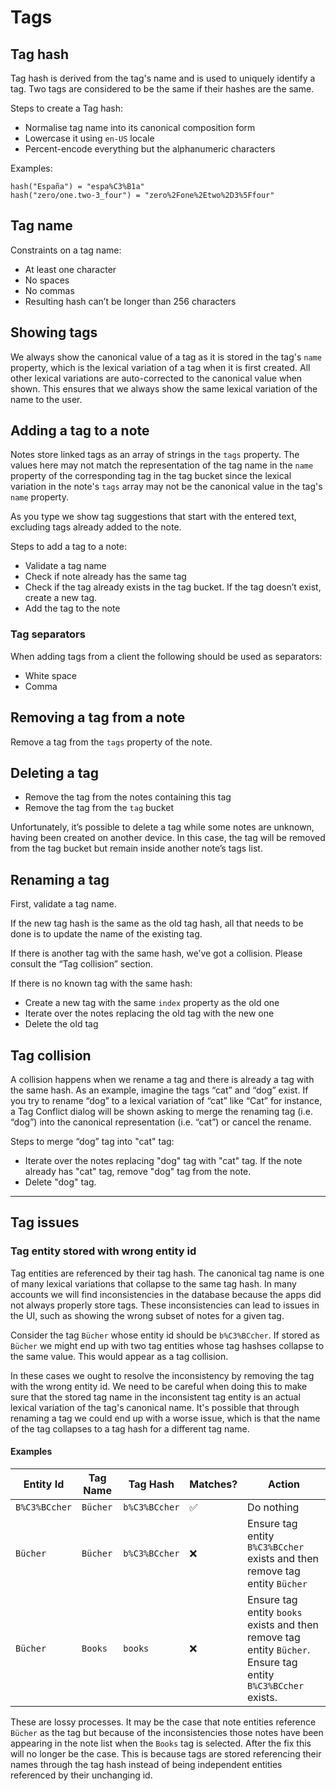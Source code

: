 # Tags


## Tag hash
Tag hash is derived from the tag's name and is used to uniquely identify a tag.
Two tags are considered to be the same if their hashes are the same.

Steps to create a Tag hash:  

* Normalise tag name into its canonical composition form
* Lowercase it using `en-US` locale
* Percent-encode everything but the alphanumeric characters

Examples:  
```
hash("España") = "espa%C3%B1a"
hash("zero/one.two-3_four") = "zero%2Fone%2Etwo%2D3%5Ffour"
```


## Tag name
Constraints on a tag name:

* At least one character
* No spaces
* No commas
* Resulting hash can’t be longer than 256 characters


## Showing tags
We always show the canonical value of a tag as it is stored in the tag's `name` property, which is the lexical variation of a tag when it is first created. All other lexical variations are auto-corrected to the canonical value when shown. This ensures that we always show the same lexical variation of the name to the user.


## Adding a tag to a note
Notes store linked tags as an array of strings in the `tags` property. The values here may not match the representation of the tag name in the `name` property of the corresponding tag in the tag bucket since the lexical variation in the note's `tags` array may not be the canonical value in the tag's `name` property.

As you type we show tag suggestions that start with the entered text, excluding tags already added to the note.

Steps to add a tag to a note:

* Validate a tag name
* Check if note already has the same tag
* Check if the tag already exists in the tag bucket. If the tag doesn’t exist, create a new tag.
* Add the tag to the note

### Tag separators
When adding tags from a client the following should be used as separators:

* White space
* Comma


## Removing a tag from a note
Remove a tag from the `tags` property of the note.


## Deleting a tag
* Remove the tag from the notes containing this tag
* Remove the tag from the `tag` bucket

Unfortunately, it’s possible to delete a tag while some notes are unknown, having been created on another device. In this case, the tag will be removed from the tag bucket but remain inside another note’s tags list.


## Renaming a tag
First, validate a tag name.

If the new tag hash is the same as the old tag hash, all that needs to be done is to update the name of the existing tag.

If there is another tag with the same hash, we’ve got a collision. Please consult the “Tag collision” section.

If there is no known tag with the same hash:

* Create a new tag with the same `index` property as the old one
* Iterate over the notes replacing the old tag with the new one
* Delete the old tag


## Tag collision
A collision happens when we rename a tag and there is already a tag with the same hash. As an example, imagine the tags “cat” and “dog” exist. If you try to rename “dog” to a lexical variation of “cat” like “Cat” for instance, a Tag Conflict dialog will be shown asking to merge the renaming tag (i.e. “dog”) into the canonical representation (i.e. “cat”) or cancel the rename.

Steps to merge “dog” tag into "cat" tag:
* Iterate over the notes replacing "dog" tag with "cat" tag. If the note already has "cat" tag, remove "dog" tag from the note.
* Delete "dog" tag.

---

## Tag issues

### Tag entity stored with wrong entity id

Tag entities are referenced by their tag hash. The canonical tag name is one of many lexical variations that collapse to the same tag hash. In many accounts we will find inconsistencies in the database because the apps did not always properly store tags. These inconsistencies can lead to issues in the UI, such as showing the wrong subset of notes for a given tag.

Consider the tag `Bücher` whose entity id should be `b%C3%BCcher`. If stored as `Bücher` we might end up with two tag entities whose tag hashses collapse to the same value. This would appear as a tag collision.

In these cases we ought to resolve the inconsistency by removing the tag with the wrong entity id. We need to be careful when doing this to make sure that the stored tag name in the inconsistent tag entity is an actual lexical variation of the tag's canonical name. It's possible that through renaming a tag we could end up with a worse issue, which is that the name of the tag collapses to a tag hash for a different tag name.

#### Examples

|Entity Id|Tag Name|Tag Hash|Matches?|Action|
|---|---|---|---|---|
|`B%C3%BCcher`|`Bücher`|`b%C3%BCcher`|✅|Do nothing|
|`Bücher` | `Bücher` | `b%C3%BCcher` |❌|Ensure tag entity `B%C3%BCcher` exists and then remove tag entity `Bücher`|
|`Bücher`| `Books` | `books`|❌|Ensure tag entity `books` exists and then remove tag entity `Bücher`. Ensure tag entity `B%C3%BCcher` exists.|

These are lossy processes. It may be the case that note entities reference `Bücher` as the tag but because of the inconsistencies those notes have been appearing in the note list when the `Books` tag is selected. After the fix this will no longer be the case. This is because tags are stored referencing their names through the tag hash instead of being independent entities referenced by their unchanging id.

